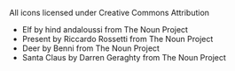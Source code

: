 All icons licensed under Creative Commons Attribution

- Elf by hind andaloussi from The Noun Project
- Present by Riccardo Rossetti from The Noun Project
- Deer by Benni from The Noun Project
- Santa Claus by Darren Geraghty from The Noun Project
